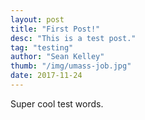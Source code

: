 ```yaml
---
layout: post
title: "First Post!"
desc: "This is a test post."
tag: "testing"
author: "Sean Kelley"
thumb: "/img/umass-job.jpg"
date: 2017-11-24
---
```


Super cool test words.
